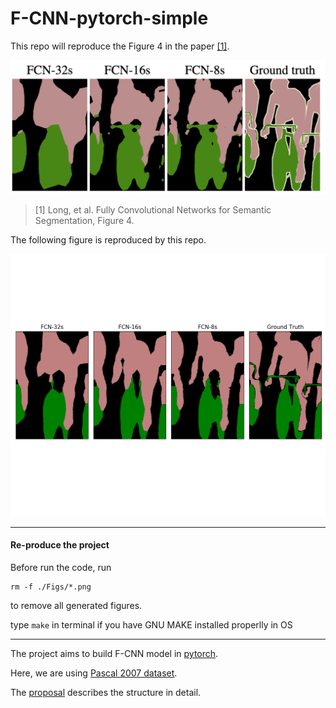 # F-CNN-pytorch-simple
 
This repo will reproduce the Figure 4 in the paper [[1]](https://arxiv.org/abs/1802.07167).

![Semantic image][logo]

[logo]: https://github.com/Zaoyee/F-CNN-pytorch-simple/blob/master/doc/image%20aim.png "Semantic image"
> [1] Long, et al. Fully Convolutional Networks for Semantic Segmentation, Figure 4.

The following figure is reproduced by this repo.

![Reproduced image][im2]

[im2]: https://github.com/Zaoyee/F-CNN-pytorch-simple/blob/master/Figs/resultsfigs.png "Reproduced image"

----

#### Re-produce the project

Before run the code, run

```
rm -f ./Figs/*.png
```

to remove all generated figures.

type `make` in terminal if you have GNU MAKE installed properlly in OS

----

The project aims to build F-CNN model in [pytorch](https://pytorch.org/).

Here, we are using [Pascal 2007 dataset](http://host.robots.ox.ac.uk/pascal/VOC/).

The [proposal](https://github.com/Zaoyee/F-CNN-pytorch-simple/blob/master/doc/Project-2-Week-1.pdf) describes the structure in detail.
